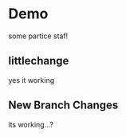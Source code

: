 # Demo

some partice staf!

## littlechange

yes it working

## New Branch Changes

its working...?
